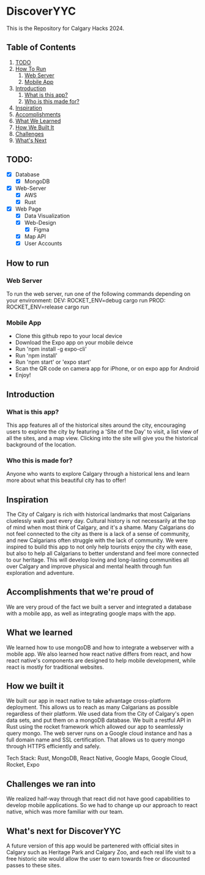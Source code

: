 # DiscoverYYC

This is the Repository for Calgary Hacks 2024.

## Table of Contents

1. [TODO](#todo)
2. [How To Run](#how-to-run)
    1. [Web Server](#web-server)
    2. [Mobile App](#mobile-app)
3. [Introduction](#introduction)
    1. [What is this app?](#what-is-this-app)
    2. [Who is this made for?](#who-is-this-made-for)
4. [Inspiration](#inspiration)
5. [Accomplishments](#accomplishments-that-were-proud-of)
6. [What We Learned](#what-we-learned)
7. [How We Built It](#how-we-built-it)
8. [Challenges](#challenges-we-ran-into)
9. [What's Next](#whats-next-for-discoveryyc)

## TODO:

- [x] Database
    - [x] MongoDB
- [x] Web-Server
    - [x] AWS
    - [x] Rust
- [x] Web Page
    - [x] Data Visualization
    - [x] Web-Design
        - [x] Figma
    - [x] Map API
    - [x] User Accounts

## How to run

### Web Server
To run the web server, run one of the following commands depending on your environment:
    DEV: ROCKET_ENV=debug cargo run
    PROD: ROCKET_ENV=release cargo run

### Mobile App

- Clone this github repo to your local device
- Download the Expo app on your mobile deivce
- Run 'npm install -g expo-cli'
- Run 'npm install'
- Run 'npm start' or 'expo start'
- Scan the QR code on camera app for iPhone, or on expo app for Android
- Enjoy!

## Introduction

### What is this app?

This app features all of the historical sites around the city, encouraging users to explore the city by featuring a 'Site of the Day' to visit, a list view of all the sites, and a map view. Clicking into the site will give you the historical background of the location.

### Who this is made for?

Anyone who wants to explore Calgary through a historical lens and learn more about what this beautiful city has to offer!

## Inspiration

The City of Calgary is rich with historical landmarks that most Calgarians cluelessly walk past every day. Cultural history is not necessarily at the top of mind when most think of Calgary, and it's a shame. Many Calgarians do not feel connected to the city as there is a lack of a sense of community, and new Calgarians often struggle with the lack of community. We were inspired to build this app to not only help tourists enjoy the city with ease, but also to help all Calgarians to better understand and feel more connected to our heritage. This will develop loving and long-lasting communities all over Calgary and improve physical and mental health through fun exploration and adventure.

## Accomplishments that we're proud of

We are very proud of the fact we built a server and integrated a database with a mobile app, as well as integrating google maps with the app.

## What we learned

We learned how to use mongoDB and how to integrate a webserver with a mobile app. We also learned how react native differs from react, and how react native's components are designed to help mobile development, while react is mostly for traditional websites.

## How we built it

We built our app in react native to take advantage cross-platform deployment. This allows us to reach as many Calgarians as possible regardless of their platform. We used data from the City of Calgary's open data sets, and put them on a mongoDB database. We built a restful API in Rust using the rocket framework which allowed our app to seamlessly query mongo. The web server runs on a Google cloud instance and has a full domain name and SSL certification. That allows us to query mongo through HTTPS efficiently and safely.

Tech Stack: Rust, MongoDB, React Native, Google Maps, Google Cloud, Rocket, Expo

## Challenges we ran into

We realized half-way through that react did not have good capabilities to develop mobile applications. So we had to change up our approach to react native, which was more familiar with our team.

## What's next for DiscoverYYC

A future version of this app would be partenered with official sites in Calgary such as Heritage Park and Calgary Zoo, and each real life visit to a free historic site would allow the user to earn towards free or discounted passes to these sites.
